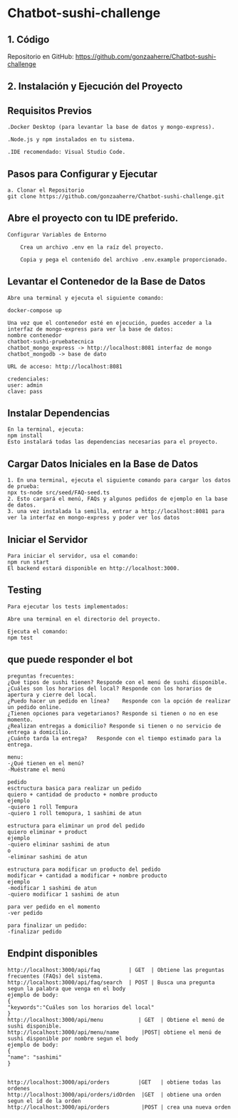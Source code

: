 # Chatbot-sushi-challenge

## 1. Código

Repositorio en GitHub: https://github.com/gonzaaherre/Chatbot-sushi-challenge

## 2. Instalación y Ejecución del Proyecto

## Requisitos Previos

    .Docker Desktop (para levantar la base de datos y mongo-express).

    .Node.js y npm instalados en tu sistema.

    .IDE recomendado: Visual Studio Code.

## Pasos para Configurar y Ejecutar

    a. Clonar el Repositorio
    git clone https://github.com/gonzaaherre/Chatbot-sushi-challenge.git

## Abre el proyecto con tu IDE preferido.

    Configurar Variables de Entorno

        Crea un archivo .env en la raíz del proyecto.

        Copia y pega el contenido del archivo .env.example proporcionado.

## Levantar el Contenedor de la Base de Datos

    Abre una terminal y ejecuta el siguiente comando:

    docker-compose up

    Una vez que el contenedor esté en ejecución, puedes acceder a la interfaz de mongo-express para ver la base de datos:
    nombre contenedor
    chatbot-sushi-pruebatecnica
    chatbot_mongo_express -> http://localhost:8081 interfaz de mongo
    chatbot_mongodb -> base de dato

    URL de acceso: http://localhost:8081

    credenciales: 
    user: admin
    clave: pass
    
## Instalar Dependencias

    En la terminal, ejecuta:
    npm install
    Esto instalará todas las dependencias necesarias para el proyecto.

## Cargar Datos Iniciales en la Base de Datos
    
    1. En una terminal, ejecuta el siguiente comando para cargar los datos de prueba:
    npx ts-node src/seed/FAQ-seed.ts
    2. Esto cargará el menú, FAQs y algunos pedidos de ejemplo en la base de datos.
    3. una vez instalada la semilla, entrar a http://localhost:8081 para ver la interfaz en mongo-express y poder ver los datos

## Iniciar el Servidor

    Para iniciar el servidor, usa el comando:
    npm run start
    El backend estará disponible en http://localhost:3000.

## Testing

    Para ejecutar los tests implementados:

    Abre una terminal en el directorio del proyecto.

    Ejecuta el comando:
    npm test

## que puede responder el bot
    preguntas frecuentes:
    ¿Qué tipos de sushi tienen?	Responde con el menú de sushi disponible.
    ¿Cuáles son los horarios del local?	Responde con los horarios de apertura y cierre del local.
    ¿Puedo hacer un pedido en línea?	Responde con la opción de realizar un pedido online.
    ¿Tienen opciones para vegetarianos?	Responde si tienen o no en ese momento.
    ¿Realizan entregas a domicilio?	Responde si tienen o no servicio de entrega a domicilio.
    ¿Cuánto tarda la entrega?	Responde con el tiempo estimado para la entrega.

    menu:
    -¿Qué tienen en el menú?
    -Muéstrame el menú

    pedido
    esctructura basica para realizar un pedido
    quiero + cantidad de producto + nombre producto 
    ejemplo
    -quiero 1 roll Tempura
    -quiero 1 roll temopura, 1 sashimi de atun

    estructura para eliminar un prod del pedido
    quiero eliminar + product
    ejemplo
    -quiero eliminar sashimi de atun
    o 
    -eliminar sashimi de atun

    estructura para modificar un producto del pedido
    modificar + cantidad a modificar + nombre producto
    ejemplo
    -modificar 1 sashimi de atun 
    -quiero modificar 1 sashimi de atun

    para ver pedido en el momento
    -ver pedido 

    para finalizar un pedido:
    -finalizar pedido

## Endpint disponibles
    http://localhost:3000/api/faq         | GET  | Obtiene las preguntas frecuentes (FAQs) del sistema.
    http://localhost:3000/api/faq/search  | POST | Busca una pregunta segun la palabra que venga en el body
    ejemplo de body: 
    {
    "keywords":"Cuáles son los horarios del local"
    }
    http://localhost:3000/api/menu           | GET  | Obtiene el menú de sushi disponible.
    http://localhost:3000/api/menu/name       |POST| obtiene el menú de sushi disponible por nombre segun el body
    ejemplo de body:
    {
    "name": "sashimi"
    }


    http://localhost:3000/api/orders         |GET   | obtiene todas las ordenes
    http://localhost:3000/api/orders/idOrden  |GET  | obtiene una orden segun el id de la orden
    http://localhost:3000/api/orders          |POST | crea una nueva orden
    